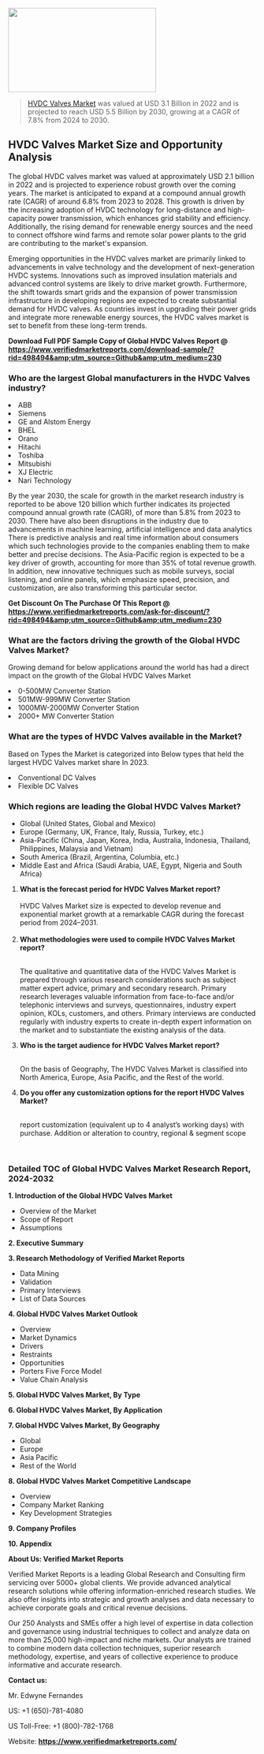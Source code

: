 
<img src="https://ffe5etoiles.com/wp-content/uploads/2024/12/MST1-300x171.png" alt="" width="300" height="171" class="alignnone size-medium wp-image-20088" /><blockquote><p><p><a href="https://www.verifiedmarketreports.com/download-sample/?rid=498494&utm_source=Github&utm_medium=230" target="_blank">HVDC Valves Market</a> was valued at USD 3.1 Billion in 2022 and is projected to reach USD 5.5 Billion by 2030, growing at a CAGR of 7.8% from 2024 to 2030.</p></blockquote><p><h2>HVDC Valves Market Size and Opportunity Analysis</h2> <p>The global HVDC valves market was valued at approximately USD 2.1 billion in 2022 and is projected to experience robust growth over the coming years. The market is anticipated to expand at a compound annual growth rate (CAGR) of around 6.8% from 2023 to 2028. This growth is driven by the increasing adoption of HVDC technology for long-distance and high-capacity power transmission, which enhances grid stability and efficiency. Additionally, the rising demand for renewable energy sources and the need to connect offshore wind farms and remote solar power plants to the grid are contributing to the market's expansion.</p> <p>Emerging opportunities in the HVDC valves market are primarily linked to advancements in valve technology and the development of next-generation HVDC systems. Innovations such as improved insulation materials and advanced control systems are likely to drive market growth. Furthermore, the shift towards smart grids and the expansion of power transmission infrastructure in developing regions are expected to create substantial demand for HVDC valves. As countries invest in upgrading their power grids and integrate more renewable energy sources, the HVDC valves market is set to benefit from these long-term trends.</p> </p><p class=""><strong>Download Full PDF Sample Copy of Global HVDC Valves Report @ <a href="https://www.verifiedmarketreports.com/download-sample/?rid=498494&amp;utm_source=Github&amp;utm_medium=230" target="_blank">https://www.verifiedmarketreports.com/download-sample/?rid=498494&amp;utm_source=Github&amp;utm_medium=230</a></strong></p><h3 id="" class="">Who are the largest Global manufacturers in the HVDC Valves industry?</h3><p><li>ABB</li><li> Siemens</li><li> GE and Alstom Energy</li><li> BHEL</li><li> Orano</li><li> Hitachi</li><li> Toshiba</li><li> Mitsubishi</li><li> XJ Electric</li><li> Nari Technology</li></p><div class=""><div class="" dir="" data-message-author-role="" data-message-id="" data-message-model-slug=""><div class=""><div class=""><div class=""><div class="" dir="" data-message-author-role="" data-message-id="" data-message-model-slug=""><div class=""><div class=""><p>By the year 2030, the scale for growth in the market research industry is reported to be above 120 billion which further indicates its projected compound annual growth rate (CAGR), of more than 5.8% from 2023 to 2030. There have also been disruptions in the industry due to advancements in machine learning, artificial intelligence and data analytics There is predictive analysis and real time information about consumers which such technologies provide to the companies enabling them to make better and precise decisions. The Asia-Pacific region is expected to be a key driver of growth, accounting for more than 35% of total revenue growth. In addition, new innovative techniques such as mobile surveys, social listening, and online panels, which emphasize speed, precision, and customization, are also transforming this particular sector.</p><p><strong>Get Discount On The Purchase Of This Report @&nbsp; <a href="https://www.verifiedmarketreports.com/ask-for-discount/?rid=498494&amp;utm_source=Github&amp;utm_medium=230" target="_blank">https://www.verifiedmarketreports.com/ask-for-discount/?rid=498494&amp;utm_source=Github&amp;utm_medium=230</a></strong></p></div></div></div></div></div></div></div></div><h3 id="" class="">What are the factors driving the growth of the Global HVDC Valves Market?</h3><p id="" class="">Growing demand for below applications around the world has had a direct impact on the growth of the Global HVDC Valves Market</p><p id="" class=""><li>0-500MW Converter Station</li><li> 501MW-999MW Converter Station</li><li> 1000MW-2000MW Converter Station</li><li> 2000+ MW Converter Station</li></p><h3 id="" class="">What are the types of HVDC Valves available in the Market?</h3><p id="" class="">Based on Types the Market is categorized into Below types that held the largest HVDC Valves market share In 2023.</p><p id="" class=""><li>Conventional DC Valves</li><li> Flexible DC Valves</li></p><h3 id="" class="">Which regions are leading the Global HVDC Valves Market?</h3><ul><li>Global (United States, Global and Mexico)</li><li>Europe (Germany, UK, France, Italy, Russia, Turkey, etc.)</li><li>Asia-Pacific (China, Japan, Korea, India, Australia, Indonesia, Thailand, Philippines, Malaysia and Vietnam)</li><li>South America (Brazil, Argentina, Columbia, etc.)</li><li>Middle East and Africa (Saudi Arabia, UAE, Egypt, Nigeria and South Africa)</li></ul><p><ol><li><strong>What is the forecast period for HVDC Valves Market report?<br /></strong><br /><span data-sheets-root="1" data-sheets-value="{&quot;1&quot;:2,&quot;2&quot;:&quot;XXXX size is expected to develop revenue and exponential market growth at a remarkable CAGR during the forecast period from 2024&ndash;2030.&quot;}" data-sheets-userformat="{&quot;2&quot;:12674,&quot;4&quot;:{&quot;1&quot;:2,&quot;2&quot;:16776960},&quot;10&quot;:2,&quot;11&quot;:0,&quot;15&quot;:&quot;Arial&quot;,&quot;16&quot;:12}">HVDC Valves Market size is expected to develop revenue and exponential market growth at a remarkable CAGR during the forecast period from 2024&ndash;2031.</span><br /><br /></li><li><strong>What methodologies were used to compile HVDC Valves Market report?<br /><br /></strong><p>The qualitative and quantitative data of the&nbsp;HVDC Valves Market is prepared through various research considerations such as subject matter expert advice, primary and secondary research. Primary research leverages valuable information from face-to-face and/or telephonic interviews and surveys, questionnaires, industry expert opinion, KOLs, customers, and others. Primary interviews are conducted regularly with industry experts to create in-depth expert information on the market and to substantiate the existing analysis of the data.&nbsp;</p></li><li><strong>Who is the target audience for HVDC Valves Market report?<br /><br /></strong><p>On the basis of Geography, The&nbsp;HVDC Valves Market is classified into North America, Europe, Asia Pacific, and the Rest of the world.</p></li><li><strong>Do you offer any customization options for the report HVDC Valves Market?<br /><br /></strong><p>report customization (equivalent up to 4 analyst&rsquo;s working days) with purchase. Addition or alteration to country, regional &amp; segment scope</p><p>&nbsp;</p></li></ol></p><h3 id="" class="">Detailed TOC of Global HVDC Valves Market Research Report, 2024-2032</h3><p id="" class=""><strong>1. Introduction of the Global HVDC Valves Market</strong></p><ul><li>Overview of the Market</li><li>Scope of Report</li><li>Assumptions</li></ul><p id="" class=""><strong>2. Executive Summary</strong></p><p id="" class=""><strong>3. Research Methodology of&nbsp;Verified Market Reports</strong></p><ul><li>Data Mining</li><li>Validation</li><li>Primary Interviews</li><li>List of Data Sources</li></ul><p id="" class=""><strong>4. Global HVDC Valves Market Outlook</strong></p><ul><li>Overview</li><li>Market Dynamics</li><li>Drivers</li><li>Restraints</li><li>Opportunities</li><li>Porters Five Force Model</li><li>Value Chain Analysis</li></ul><p id="" class=""><strong>5. Global HVDC Valves Market, By&nbsp;Type</strong></p><p id="" class=""><strong>6. Global HVDC Valves Market, By Application</strong></p><p id="" class=""><strong>7. Global HVDC Valves Market, By Geography</strong></p><ul><li>Global</li><li>Europe</li><li>Asia Pacific</li><li>Rest of the World</li></ul><p id="" class=""><strong>8. Global HVDC Valves Market Competitive Landscape</strong></p><ul><li>Overview</li><li>Company Market Ranking</li><li>Key Development Strategies</li></ul><p id="" class=""><strong>9. Company Profiles</strong></p><p id="" class=""><strong>10. Appendix</strong></p><p id="" class=""><strong>About Us: Verified Market Reports</strong></p><p id="" class="">Verified Market Reports is a leading Global Research and Consulting firm servicing over 5000+ global clients. We provide advanced analytical research solutions while offering information-enriched research studies. We also offer insights into strategic and growth analyses and data necessary to achieve corporate goals and critical revenue decisions.</p><p id="" class="">Our 250 Analysts and SMEs offer a high level of expertise in data collection and governance using industrial techniques to collect and analyze data on more than 25,000 high-impact and niche markets. Our analysts are trained to combine modern data collection techniques, superior research methodology, expertise, and years of collective experience to produce informative and accurate research.</p><p id="" class=""><strong>Contact us:</strong></p><p id="" class="">Mr. Edwyne Fernandes</p><p id="" class="">US: +1 (650)-781-4080</p><p id="" class="">US Toll-Free: +1 (800)-782-1768</p><p id="" class="">Website: <a target="" data-test-app-aware-link=""><strong>https://www.verifiedmarketreports.com/</strong></a></p>

